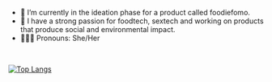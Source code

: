 
- 🌱 I’m currently in the ideation phase for a product called foodiefomo.<br>
- 🥐 I have a strong passion for foodtech, sextech and working on products that produce social and environmental impact.<br>
- 🙋🏽‍♀️ Pronouns: She/Her<br>
<br>



[![Top Langs](https://github-readme-stats.vercel.app/api/top-langs/?username=bargavi-dev)](https://github.com/bargavi-dev/github-readme-stats)

